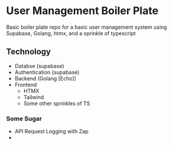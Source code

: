 # User Management Boiler Plate

Basic boiler plate repo for a basic user management system using Supabase, Golang, htmx, and a sprinkle of typescript

## Technology
- Databse (supabase)
- Authentication (supabase)
- Backend (Golang [Echo])
- Frontend
  - HTMX
  - Tailwind
  - Some other sprinkles of TS


### Some Sugar
- API Request Logging with Zap
- 